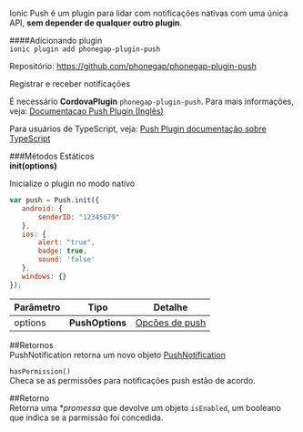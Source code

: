 Ionic Push é um plugin para lidar com notificações nativas com uma única API, **sem depender de qualquer outro plugin**.

####Adicionando plugin  
`ionic plugin add phonegap-plugin-push`

Repositório: https://github.com/phonegap/phonegap-plugin-push

Registrar e receber notificações 

É necessário **CordovaPlugin** `phonegap-plugin-push`. Para mais informações, veja: [Documentacao Push Plugin (Inglês)](https://github.com/phonegap/phonegap-plugin-push)

Para usuários de TypeScript, veja: [Push Plugin documentação sobre TypeScript](https://github.com/phonegap/phonegap-plugin-push/blob/master/docs/TYPESCRIPT.md)

###Métodos Estáticos  
**init(options)** 

Inicialize o plugin no modo nativo

```javascript
var push = Push.init({
   android: {
       senderID: "12345679"
   },
   ios: {
       alert: "true",
       badge: true,
       sound: 'false'
   },
   windows: {}
});  
```
Parâmetro | Tipo | Detalhe
--- | --- | --- 
options | **PushOptions** | [Opcões de push](https://github.com/phonegap/phonegap-plugin-push/blob/master/docs/API.md#parameters)

##Retornos  
PushNotification retorna um novo objeto [PushNotification](https://github.com/phonegap/phonegap-plugin-push/blob/master/docs/API.md#pushonevent-callback)

`hasPermission()`  
Checa se as permissões para notificações push estão de acordo.

##Retorno  
Retorna uma **promessa* que devolve um objeto `isEnabled`, um booleano que indica se a parmissão foi concedida.

